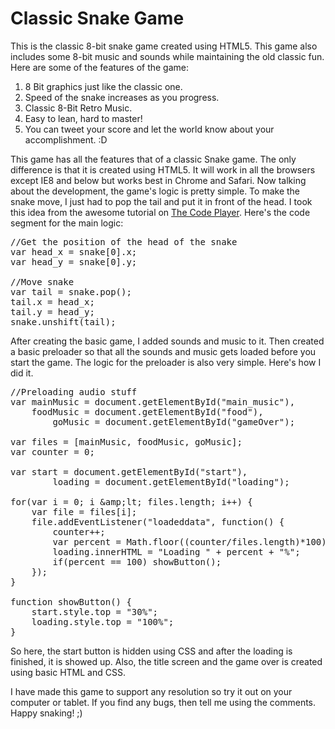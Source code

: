 Classic Snake Game
==============

This is the classic 8-bit snake game created using HTML5. This game also includes some 8-bit music and sounds while maintaining the old classic fun. Here are some of the features of the game:

1. 8 Bit graphics just like the classic one.
2. Speed of the snake increases as you progress.
1. Classic 8-Bit Retro Music.
2. Easy to lean, hard to master!
1. You can tweet your score and let the world know about your accomplishment. :D

This game has all the features that of a classic Snake game. The only difference is that it is created using HTML5. It will work in all the browsers except IE8 and below but works best in Chrome and Safari. Now talking about the development, the game's logic is pretty simple. To make the snake move, I just had to pop the tail and put it in front of the head. I took this idea from the awesome tutorial on [The Code Player](http://thecodeplayer.com/walkthrough/html5-game-tutorial-make-a-snake-game-using-html5-canvas-jquery). Here's the code segment for the main logic:

<pre class="codeblock">
//Get the position of the head of the snake
var head_x = snake[0].x;
var head_y = snake[0].y;

//Move snake
var tail = snake.pop();
tail.x = head_x;
tail.y = head_y;
snake.unshift(tail);
</pre>

After creating the basic game, I added sounds and music to it. Then created a basic preloader so that all the sounds and music gets loaded before you start the game. The logic for the preloader is also very simple. Here's how I did it.

<pre class="codeblock">
//Preloading audio stuff
var mainMusic = document.getElementById("main_music"),
  	foodMusic = document.getElementById("food"), 
		goMusic = document.getElementById("gameOver");

var files = [mainMusic, foodMusic, goMusic];
var counter = 0;

var start = document.getElementById("start"),
		loading = document.getElementById("loading");

for(var i = 0; i &amp;amp;lt; files.length; i++) {
	var file = files[i];
	file.addEventListener("loadeddata", function() {
		counter++;
		var percent = Math.floor((counter/files.length)*100);
		loading.innerHTML = "Loading " + percent + "%";
		if(percent == 100) showButton();
	});
}

function showButton() {
	start.style.top = "30%";
	loading.style.top = "100%";
}
</pre>

So here, the start button is hidden using CSS and after the loading is finished, it is showed up. Also, the title screen and the game over is created using basic HTML and CSS. 

I have made this game to support any resolution so try it out on your computer or tablet. If you find any bugs, then tell me using the comments. Happy snaking! ;)
